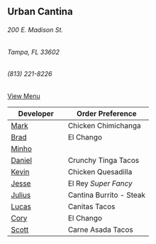## Urban Cantina
###### 200 E. Madison St.
###### Tampa, FL 33602
###### (813) 221-8226

[View Menu](https://store7.geomerx.com/urbancantina/index.cfm?fuseaction=category&categoryID=1)



Developer     | Order Preference
--------------|---------------------
[Mark](http://github.com/mark-smithtb)              | Chicken Chimichanga
[Brad](https://github.com/bself)                    | El Chango
[Minho](https://github.com/minhochoi)               | 
[Daniel](https://github.come/dtartaglia)            | Crunchy Tinga Tacos
[Kevin]()                                           | Chicken Quesadilla
[Jesse](https://github.com/jessecurry)              | El Rey *Super Fancy*
[Julius](https://github.com/jbzozowski)             | Cantina Burrito - Steak
[Lucas]()                                           | Canitas Tacos
[Cory]()                                            | El Chango
[Scott]()                                           | Carne Asada Tacos
